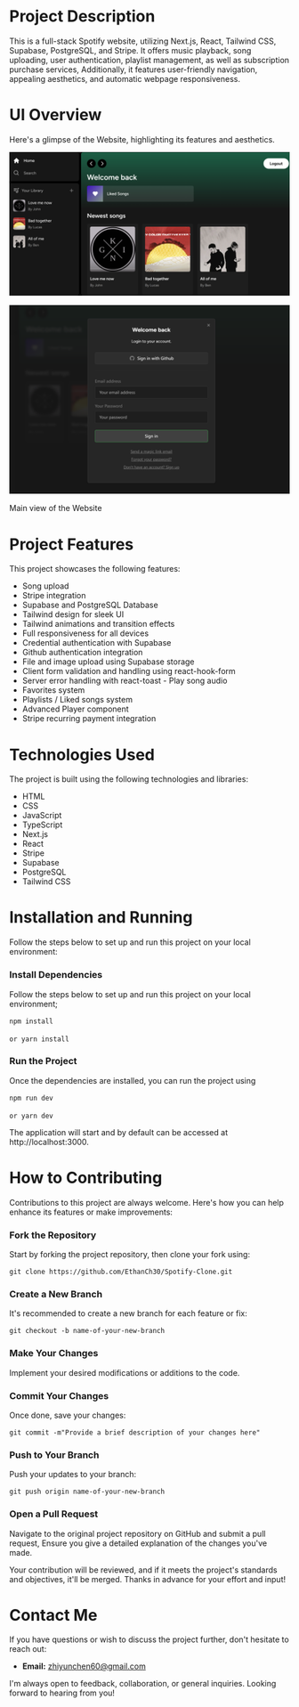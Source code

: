 # Project Description

This is a full-stack Spotify website, utilizing Next.js, React, Tailwind CSS, Supabase, PostgreSQL, and Stripe. It offers music playback, song uploading, user authentication, playlist management, as well as subscription purchase services, Additionally, it features user-friendly navigation, appealing aesthetics, and automatic webpage responsiveness.

# UI Overview

Here's a glimpse of the Website, highlighting its features and aesthetics.

![Image text](https://github.com/EthanCh30/img-store/blob/master/img-storage/Spotify1.png)

![Image text](https://github.com/EthanCh30/img-store/blob/master/img-storage/Spotify2.png)

Main view of the Website

# Project Features

This project showcases the following features:

- Song upload
- Stripe integration 
- Supabase and PostgreSQL Database
- Tailwind design for sleek UI
- Tailwind animations and transition effects
- Full responsiveness for all devices
- Credential authentication with Supabase
- Github authentication integration
- File and image upload using Supabase storage
- Client form validation and handling using react-hook-form
- Server error handling with react-toast - Play song audio
- Favorites system
- Playlists / Liked songs system
- Advanced Player component
- Stripe recurring payment integration



# Technologies Used

The project is built using the following technologies and libraries:

- HTML
- CSS
- JavaScript
- TypeScript
- Next.js
- React
- Stripe
- Supabase
- PostgreSQL
- Tailwind CSS



# Installation and Running

Follow the steps below to set up and run this project on your local environment:

### Install Dependencies

Follow the steps below to set up and run this project on your local environment;

```
npm install

or yarn install
```



### Run the Project

Once the dependencies are installed, you can run the project using 

```
npm run dev

or yarn dev
```

The application will start and by default can be accessed at http://localhost:3000.

# How to Contributing

Contributions to this project are always welcome. Here's how you can help enhance its features or make improvements:

### Fork the Repository

Start by forking the project repository, then clone your fork using:

```
git clone https://github.com/EthanCh30/Spotify-Clone.git
```

### Create a New Branch

It's recommended to create a new branch for each feature or fix:

```
git checkout -b name-of-your-new-branch
```

### Make Your Changes

Implement your desired modifications or additions to the code.

### Commit Your Changes

Once done, save your changes:

```
git commit -m"Provide a brief description of your changes here"
```



### Push to Your Branch

Push your updates to your branch:

```
git push origin name-of-your-new-branch
```

### Open a Pull Request

Navigate to the original project repository on GitHub and submit a pull request, Ensure you give a detailed explanation of the changes you've made.

Your contribution will be reviewed, and if it meets the project's standards and objectives, it'll be merged. Thanks in advance for your effort and input!

# Contact Me

If you have questions or wish to discuss the project further, don't hesitate to reach out:

- **Email:** zhiyunchen60@gmail.com

I'm always open to feedback, collaboration, or general inquiries. Looking forward to hearing from you!
